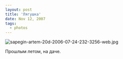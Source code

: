 ```yaml
---
layout: post
title: 'Лягушка'
date: Nov 12, 2007
tags:
  - photos
---
```


![sapegin-artem-20d-2006-07-24-232-3256-web.jpg](upload://sapegin-artem-20d-2006-07-24-232-3256-web.jpg)

Прошлым летом, на даче.
